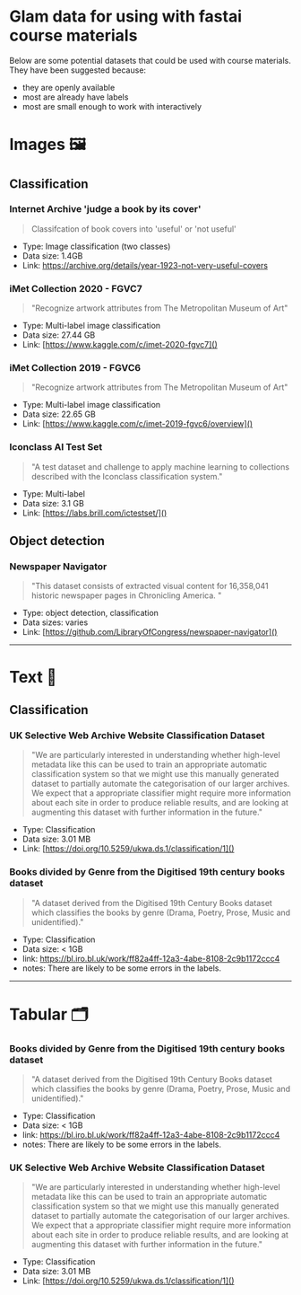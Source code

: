 # Glam data for using with fastai course materials

Below are some potential datasets that could be used with course materials. They have been suggested because:

- they are openly available
- most are already have labels
- most are small enough to work with interactively 

# Images 🖼

## Classification 
### Internet Archive 'judge a book by its cover' 
> Classifcation of book covers into 'useful' or 'not useful' 
- Type: Image classification (two classes) 
- Data size: 1.4GB 
- Link: https://archive.org/details/year-1923-not-very-useful-covers

### iMet Collection 2020 - FGVC7
> "Recognize artwork attributes from The Metropolitan Museum of Art"
- Type: Multi-label image classification
- Data size: 27.44 GB
- Link: [https://www.kaggle.com/c/imet-2020-fgvc7]()

### iMet Collection 2019 - FGVC6
>"Recognize artwork attributes from The Metropolitan Museum of Art"
- Type: Multi-label image classification
- Data size: 22.65 GB
- Link: [https://www.kaggle.com/c/imet-2019-fgvc6/overview]()

### Iconclass AI Test Set
>"A test dataset and challenge to apply machine learning to collections described with the Iconclass classification system." 
- Type: Multi-label 
- Data size: 3.1 GB
- Link: [https://labs.brill.com/ictestset/]()

## Object detection

### Newspaper Navigator
>"This dataset consists of extracted visual content for 16,358,041 historic newspaper pages in Chronicling America. "
- Type: object detection, classification
- Data sizes: varies
- Link: [https://github.com/LibraryOfCongress/newspaper-navigator]()


---
# Text 📖

## Classification

### UK Selective Web Archive Website Classification Dataset 
> "We are particularly interested in understanding whether high-level metadata like this can be used to train an appropriate automatic classification system so that we might use this manually generated dataset to partially automate the categorisation of our larger archives. We expect that a appropriate classifier might require more information about each site in order to produce reliable results, and are looking at augmenting this dataset with further information in the future."
- Type: Classification 
- Data size: 3.01 MB
- Link: [https://doi.org/10.5259/ukwa.ds.1/classification/1]()

### Books divided by Genre from the Digitised 19th century books dataset
>"A dataset derived from the Digitised 19th Century Books dataset which classifies the books by genre (Drama, Poetry, Prose, Music and unidentified)."
- Type: Classification 
- Data size: < 1GB
- link: https://bl.iro.bl.uk/work/ff82a4ff-12a3-4abe-8108-2c9b1172ccc4
- notes: There are likely to be some errors in the labels. 

---
# Tabular 🗂

### Books divided by Genre from the Digitised 19th century books dataset
>"A dataset derived from the Digitised 19th Century Books dataset which classifies the books by genre (Drama, Poetry, Prose, Music and unidentified)."
- Type: Classification 
- Data size: < 1GB
- link: https://bl.iro.bl.uk/work/ff82a4ff-12a3-4abe-8108-2c9b1172ccc4
- notes: There are likely to be some errors in the labels. 


### UK Selective Web Archive Website Classification Dataset 
> "We are particularly interested in understanding whether high-level metadata like this can be used to train an appropriate automatic classification system so that we might use this manually generated dataset to partially automate the categorisation of our larger archives. We expect that a appropriate classifier might require more information about each site in order to produce reliable results, and are looking at augmenting this dataset with further information in the future."
- Type: Classification 
- Data size: 3.01 MB
- Link: [https://doi.org/10.5259/ukwa.ds.1/classification/1]()
